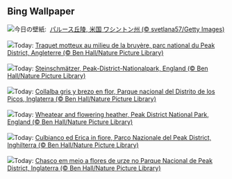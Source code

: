 ## Bing Wallpaper
![](https://www.bing.com/th?id=OHR.PalouseWA_JA-JP5363056424_UHD.jpg&w=1000)今日の壁紙: &nbsp;[パルース丘陵, 米国 ワシントン州 (© svetlana57/Getty Images)](https://www.bing.com/th?id=OHR.PalouseWA_JA-JP5363056424_UHD.jpg)
<br><br/>
![](https://www.bing.com/th?id=OHR.WheatearBird_FR-FR6118377367_UHD.jpg&w=1000)Today: [Traquet motteux au milieu de la bruyère, parc national du Peak District, Angleterre (© Ben Hall/Nature Picture Library)](https://www.bing.com/th?id=OHR.WheatearBird_FR-FR6118377367_UHD.jpg)
<br><br/>
![](https://www.bing.com/th?id=OHR.WheatearBird_DE-DE8545255513_UHD.jpg&w=1000)Today: [Steinschmätzer, Peak-District-Nationalpark, England (© Ben Hall/Nature Picture Library)](https://www.bing.com/th?id=OHR.WheatearBird_DE-DE8545255513_UHD.jpg)
<br><br/>
![](https://www.bing.com/th?id=OHR.WheatearBird_ES-ES5268602791_UHD.jpg&w=1000)Today: [Collalba gris y brezo en flor, Parque nacional del Distrito de los Picos, Inglaterra (© Ben Hall/Nature Picture Library)](https://www.bing.com/th?id=OHR.WheatearBird_ES-ES5268602791_UHD.jpg)
<br><br/>
![](https://www.bing.com/th?id=OHR.WheatearBird_EN-GB3697571059_UHD.jpg&w=1000)Today: [Wheatear and flowering heather, Peak District National Park, England (© Ben Hall/Nature Picture Library)](https://www.bing.com/th?id=OHR.WheatearBird_EN-GB3697571059_UHD.jpg)
<br><br/>
![](https://www.bing.com/th?id=OHR.WheatearBird_IT-IT3442241392_UHD.jpg&w=1000)Today: [Culbianco ed Erica in fiore, Parco Nazionale del Peak District, Inghilterra (© Ben Hall/Nature Picture Library)](https://www.bing.com/th?id=OHR.WheatearBird_IT-IT3442241392_UHD.jpg)
<br><br/>
![](https://www.bing.com/th?id=OHR.WheatearBird_PT-BR5430723539_UHD.jpg&w=1000)Today: [Chasco em meio a flores de urze no Parque Nacional de Peak District, Inglaterra (© Ben Hall/Nature Picture Library)](https://www.bing.com/th?id=OHR.WheatearBird_PT-BR5430723539_UHD.jpg)
<br><br/>

